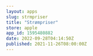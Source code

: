 ```yaml
---
layout: apps
slug: strmpriser
title: "Strømpriser"
store: apple
app_id: 1595480882
date: 2022-09-28T04:14:50Z
published: 2021-11-26T08:00:00Z
---
```

